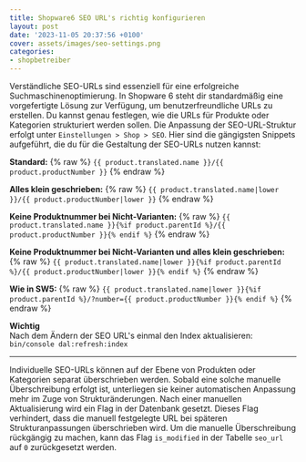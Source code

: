 ```yaml
---
title: Shopware6 SEO URL's richtig konfigurieren
layout: post
date: '2023-11-05 20:37:56 +0100'
cover: assets/images/seo-settings.png
categories:
- shopbetreiber
---
```


Verständliche SEO-URLs sind essenziell für eine erfolgreiche Suchmaschinenoptimierung.
In Shopware 6 steht dir standardmäßig eine vorgefertigte Lösung zur Verfügung, um benutzerfreundliche URLs zu erstellen.
Du kannst genau festlegen, wie die URLs für Produkte oder Kategorien strukturiert werden sollen. Die Anpassung der SEO-URL-Struktur erfolgt unter `Einstellungen > Shop > SEO`.
Hier sind die gängigsten Snippets aufgeführt, die du für die Gestaltung der SEO-URLs nutzen kannst:

**Standard:**
{% raw %}
`{{ product.translated.name }}/{{ product.productNumber }}`
{% endraw %}

**Alles klein geschrieben:**
{% raw %}
`{{ product.translated.name|lower }}/{{ product.productNumber|lower }}`
{% endraw %}

**Keine Produktnummer bei Nicht-Varianten:**
{% raw %}
`{{ product.translated.name }}{%if product.parentId %}/{{ product.productNumber }}{% endif %}`
{% endraw %}

**Keine Produktnummer bei Nicht-Varianten und alles klein geschrieben:**
{% raw %}
`{{ product.translated.name|lower }}{%if product.parentId %}/{{ product.productNumber|lower }}{% endif %}`
{% endraw %}

**Wie in SW5:**
{% raw %}
`{{ product.translated.name|lower }}{%if product.parentId %}/?number={{ product.productNumber }}{% endif %}`
{% endraw %}

**Wichtig**  
Nach dem Ändern der SEO URL's einmal den Index aktualisieren:  
`bin/console dal:refresh:index`
  
  
---
  
  
Individuelle SEO-URLs können auf der Ebene von Produkten oder Kategorien separat überschrieben werden.
Sobald eine solche manuelle Überschreibung erfolgt ist, unterliegen sie keiner automatischen Anpassung mehr im Zuge von Strukturänderungen.
Nach einer manuellen Aktualisierung wird ein Flag in der Datenbank gesetzt.
Dieses Flag verhindert, dass die manuell festgelegte URL bei späteren Strukturanpassungen überschrieben wird.
Um die manuelle Überschreibung rückgängig zu machen, kann das Flag `is_modified` in der Tabelle `seo_url` auf `0` zurückgesetzt werden.
